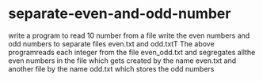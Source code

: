 # separate-even-and-odd-number
write a program to read 10 number from a file write the even numbers and odd numbers to separate files even.txt and odd.txtT
The above programreads each integer from the file even_odd.txt and segregates allthe even numbers in the file which gets created by the name even.txt and another file by the name odd.txt which stores the odd numbers
